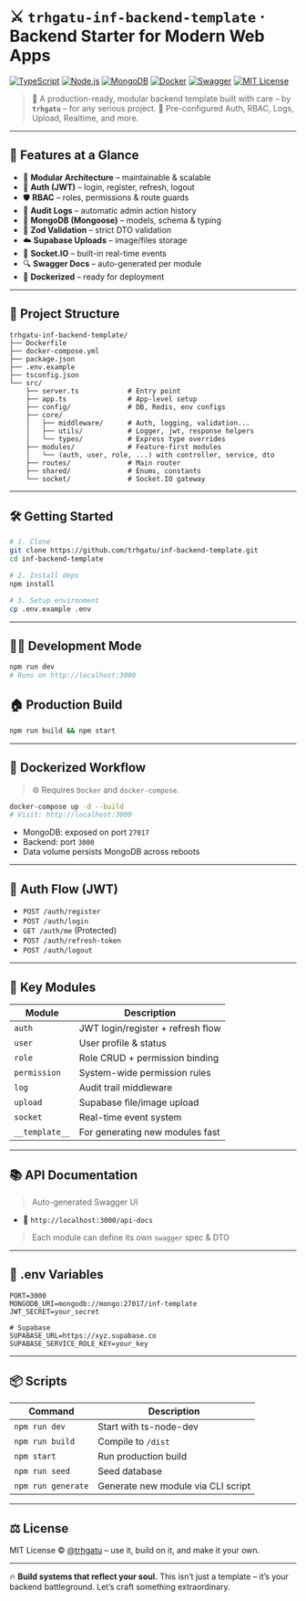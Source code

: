 # ⚔️ `trhgatu-inf-backend-template` · Backend Starter for Modern Web Apps

[![TypeScript](https://img.shields.io/badge/-TypeScript-3178C6?style=flat\&logo=typescript\&logoColor=white)](https://www.typescriptlang.org/)
[![Node.js](https://img.shields.io/badge/Node.js-18.x-green?style=flat\&logo=node.js)](https://nodejs.org/)
[![MongoDB](https://img.shields.io/badge/MongoDB-Atlas-success?style=flat\&logo=mongodb\&logoColor=white)](https://www.mongodb.com/)
[![Docker](https://img.shields.io/badge/docker-ready-blue?style=flat\&logo=docker)](https://www.docker.com/)
[![Swagger](https://img.shields.io/badge/Docs-Swagger-yellowgreen?style=flat\&logo=swagger)](#-api-documentation)
[![MIT License](https://img.shields.io/badge/License-MIT-blue.svg?style=flat)](LICENSE)

> 🧹 A production-ready, modular backend template built with care – by **`trhgatu`** – for any serious project.
> 🧠 Pre-configured Auth, RBAC, Logs, Upload, Realtime, and more.

---

## 🚀 Features at a Glance

* 🧽 **Modular Architecture** – maintainable & scalable
* 🔐 **Auth (JWT)** – login, register, refresh, logout
* 🛡️ **RBAC** – roles, permissions & route guards
* 📍 **Audit Logs** – automatic admin action history
* 💾 **MongoDB (Mongoose)** – models, schema & typing
* 🧠 **Zod Validation** – strict DTO validation
* ☁️ **Supabase Uploads** – image/files storage
* 🔌 **Socket.IO** – built-in real-time events
* 🔍 **Swagger Docs** – auto-generated per module
* 🐳 **Dockerized** – ready for deployment

---

## 📁 Project Structure

```
trhgatu-inf-backend-template/
├── Dockerfile
├── docker-compose.yml
├── package.json
├── .env.example
├── tsconfig.json
└── src/
    ├── server.ts            # Entry point
    ├── app.ts               # App-level setup
    ├── config/              # DB, Redis, env configs
    ├── core/
    │   ├── middleware/      # Auth, logging, validation...
    │   ├── utils/           # Logger, jwt, response helpers
    │   └── types/           # Express type overrides
    ├── modules/             # Feature-first modules
    │   └── (auth, user, role, ...) with controller, service, dto
    ├── routes/              # Main router
    ├── shared/              # Enums, constants
    └── socket/              # Socket.IO gateway
```

---

## 🛠️ Getting Started

```bash
# 1. Clone
git clone https://github.com/trhgatu/inf-backend-template.git
cd inf-backend-template

# 2. Install deps
npm install

# 3. Setup environment
cp .env.example .env
```

---

## 👨‍💻 Development Mode

```bash
npm run dev
# Runs on http://localhost:3000
```

## 🏠 Production Build

```bash
npm run build && npm start
```

---

## 🐳 Dockerized Workflow

> ⚙️ Requires `Docker` and `docker-compose`.

```bash
docker-compose up -d --build
# Visit: http://localhost:3000
```

* MongoDB: exposed on port `27017`
* Backend: port `3000`
* Data volume persists MongoDB across reboots

---

## 🔐 Auth Flow (JWT)

* `POST /auth/register`
* `POST /auth/login`
* `GET /auth/me` (Protected)
* `POST /auth/refresh-token`
* `POST /auth/logout`

---

## 🧱 Key Modules

| Module         | Description                       |
| -------------- | --------------------------------- |
| `auth`         | JWT login/register + refresh flow |
| `user`         | User profile & status             |
| `role`         | Role CRUD + permission binding    |
| `permission`   | System-wide permission rules      |
| `log`          | Audit trail middleware            |
| `upload`       | Supabase file/image upload        |
| `socket`       | Real-time event system            |
| `__template__` | For generating new modules fast   |

---

## 📚 API Documentation

> Auto-generated Swagger UI

* 🧪 `http://localhost:3000/api-docs`

> Each module can define its own `swagger` spec & DTO

---

## 🔐 .env Variables

```env
PORT=3000
MONGODB_URI=mongodb://mongo:27017/inf-template
JWT_SECRET=your_secret

# Supabase
SUPABASE_URL=https://xyz.supabase.co
SUPABASE_SERVICE_ROLE_KEY=your_key
```

---

## 📦 Scripts

| Command            | Description                        |
| ------------------ | ---------------------------------- |
| `npm run dev`      | Start with ts-node-dev             |
| `npm run build`    | Compile to `/dist`                 |
| `npm start`        | Run production build               |
| `npm run seed`     | Seed database                      |
| `npm run generate` | Generate new module via CLI script |

---

## ⚖️ License

MIT License © [@trhgatu](https://github.com/trhgatu) – use it, build on it, and make it your own.

---

🔥 **Build systems that reflect your soul.** This isn’t just a template – it’s your backend battleground.
Let’s craft something extraordinary.
